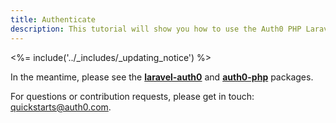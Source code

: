 ```yaml
---
title: Authenticate
description: This tutorial will show you how to use the Auth0 PHP Laravel SDK to add authentication and authorization to your API.
---
```


<%= include('../_includes/_updating_notice') %>

In the meantime, please see the **[laravel-auth0](https://github.com/auth0/laravel-auth0)** and **[auth0-php](https://github.com/auth0/auth0-php)** packages.

For questions or contribution requests, please get in touch: <a mailto="quickstarts@auth0.com">quickstarts@auth0.com</a>.
